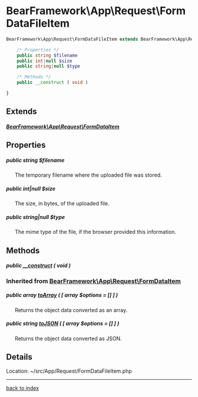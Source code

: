 # BearFramework\App\Request\FormDataFileItem

```php
BearFramework\App\Request\FormDataFileItem extends BearFramework\App\Request\FormDataItem {

	/* Properties */
	public string $filename
	public int|null $size
	public string|null $type

	/* Methods */
	public __construct ( void )

}
```

## Extends

##### [BearFramework\App\Request\FormDataItem](bearframework.app.request.formdataitem.class.md)

## Properties

##### public string $filename

&nbsp;&nbsp;&nbsp;&nbsp;&nbsp;&nbsp;The temporary filename where the uploaded file was stored.

##### public int|null $size

&nbsp;&nbsp;&nbsp;&nbsp;&nbsp;&nbsp;The size, in bytes, of the uploaded file.

##### public string|null $type

&nbsp;&nbsp;&nbsp;&nbsp;&nbsp;&nbsp;The mime type of the file, if the browser provided this information.

## Methods

##### public [__construct](bearframework.app.request.formdatafileitem.__construct.method.md) ( void )

### Inherited from [BearFramework\App\Request\FormDataItem](bearframework.app.request.formdataitem.class.md)

##### public array [toArray](bearframework.app.request.formdataitem.toarray.method.md) ( [ array $options = [] ] )

&nbsp;&nbsp;&nbsp;&nbsp;&nbsp;&nbsp;Returns the object data converted as an array.

##### public string [toJSON](bearframework.app.request.formdataitem.tojson.method.md) ( [ array $options = [] ] )

&nbsp;&nbsp;&nbsp;&nbsp;&nbsp;&nbsp;Returns the object data converted as JSON.

## Details

Location: ~/src/App/Request/FormDataFileItem.php

---

[back to index](index.md)

